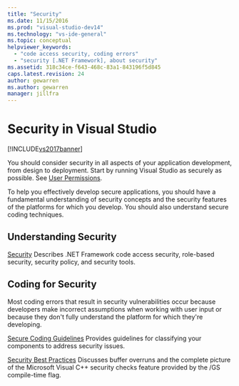 ```yaml
---
title: "Security"
ms.date: 11/15/2016
ms.prod: "visual-studio-dev14"
ms.technology: "vs-ide-general"
ms.topic: conceptual
helpviewer_keywords:
  - "code access security, coding errors"
  - "security [.NET Framework], about security"
ms.assetid: 318c34ce-f643-468c-83a1-843196f5d845
caps.latest.revision: 24
author: gewarren
ms.author: gewarren
manager: jillfra
---
```

# Security in Visual Studio
[!INCLUDE[vs2017banner](../includes/vs2017banner.md)]

You should consider security in all aspects of your application development, from design to deployment. Start by running Visual Studio as securely as possible. See [User Permissions](../ide/user-permissions-and-visual-studio.md).

 To help you effectively develop secure applications, you should have a fundamental understanding of security concepts and the security features of the platforms for which you develop. You should also understand secure coding techniques.

## Understanding Security
 [Security](https://msdn.microsoft.com/library/9a9621d7-8883-4a4f-a874-65e8e09e20a6)
 Describes .NET Framework code access security, role-based security, security policy, and security tools.

## Coding for Security
 Most coding errors that result in security vulnerabilities occur because developers make incorrect assumptions when working with user input or because they don't fully understand the platform for which they're developing.

 [Secure Coding Guidelines](https://msdn.microsoft.com/library/4f882d94-262b-4494-b0a6-ba9ba1f5f177)
 Provides guidelines for classifying your components to address security issues.

 [Security Best Practices](https://msdn.microsoft.com/library/86acaccf-cdb4-4517-bd58-553618e3ec42)
 Discusses buffer overruns and the complete picture of the Microsoft Visual C++ security checks feature provided by the /GS compile-time flag.
